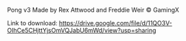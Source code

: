 Pong v3
Made by Rex Attwood and Freddie Weir
© GamingX

Link to download: https://drive.google.com/file/d/11QO3V-OIhCe5CHjttYjsOmVQJabU6mWd/view?usp=sharing
